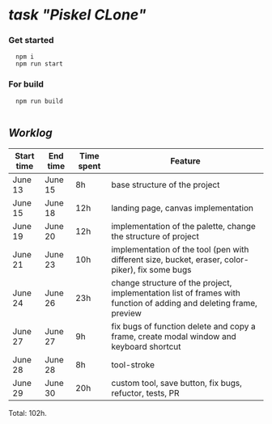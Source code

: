  # ***task "Piskel CLone"***

### **Get started**

```
  npm i
  npm run start
```

### **For build**

```
  npm run build
  
```
## ***Worklog***

| Start time | End time | Time spent |  Feature      |
|------------|----------|------------|---------------|
| June 13    | June 15  |  8h  | base structure of the project|
| June 15    | June 18  |  12h | landing page, canvas implementation |
| June 19    | June 20  |  12h | implementation of the palette, change the structure of project|
| June 21    | June 23  |  10h | implementation of the tool (pen with different size, bucket, eraser, color-piker), fix some bugs|
| June 24    | June 26  |  23h | change structure of the project, implementation list of frames with function of adding and deleting frame, preview|
| June 27   | June 27 | 9h | fix bugs of function delete and copy a frame, create modal window and keyboard shortcut|
| June 28  | June 28 | 8h | tool-stroke|
| June 29  | June 30 | 20h | custom tool, save button, fix bugs, refuctor, tests, PR|
Total: 102h.
